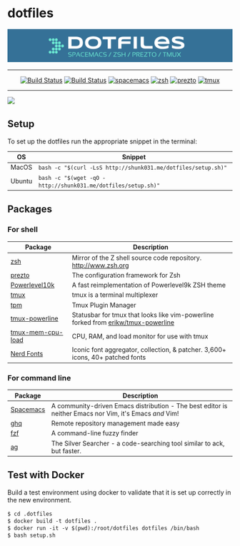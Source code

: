 # dotfiles

![](https://raw.githubusercontent.com/shunk031/dotfiles/master/.github/header.png)

---

<p align="center">
  <a href="https://github.com/shunk031/dotfiles/actions?query=workflow%3AUbuntu"><img src=https://github.com/shunk031/dotfiles/workflows/Ubuntu/badge.svg alt="Build Status"></a>
  <a href="https://github.com/shunk031/dotfiles/actions?query=workflow%3AMacOS"><img src=https://github.com/shunk031/dotfiles/workflows/MacOS/badge.svg alt="Build Status"></a>
  <a href="http://spacemacs.org/"><img src="https://cdn.rawgit.com/syl20bnr/spacemacs/442d025779da2f62fc86c2082703697714db6514/assets/spacemacs-badge.svg" alt="spacemacs"></a>
  <a href="https://github.com/zsh-users/zsh"><img src="https://img.shields.io/badge/built%20with-zsh-black.svg" alt="zsh"></a>
  <a href="https://github.com/sorin-ionescu/prezto"><img src="https://img.shields.io/badge/built%20with-prezto-orange.svg" alt="prezto"></a>
  <a href="https://github.com/tmux/tmux"><img src="https://img.shields.io/badge/built%20with-tmux-green.svg" alt="tmux"></a>
</p>

---

![](https://raw.githubusercontent.com/shunk031/dotfiles/master/.github/mac.png)

## Setup

To set up the dotfiles run the appropriate snippet in the terminal:

| OS     | Snippet                                                        |
|--------|----------------------------------------------------------------|
| MacOS  | `bash -c "$(curl -LsS http://shunk031.me/dotfiles/setup.sh)"`  |
| Ubuntu | `bash -c "$(wget -qO - http://shunk031.me/dotfiles/setup.sh)"` |

## Packages

### For shell

| Package                                                      | Description                                                      |
|--------------------------------------------------------------|------------------------------------------------------------------|
| [zsh](https://github.com/zsh-users/zsh)                      | Mirror of the Z shell source code repository. http://www.zsh.org |
| [prezto](https://github.com/sorin-ionescu/prezto)            | The configuration framework for Zsh                              |
| [Powerlevel10k](https://github.com/romkatv/powerlevel10k)    | A fast reimplementation of Powerlevel9k ZSH theme                |
| [tmux](https://github.com/tmux/tmux)                         | tmux is a terminal multiplexer                                   |
| [tpm](https://github.com/tmux-plugins/tpm)                   | Tmux Plugin Manager                                              |
| [tmux-powerline](https://github.com/shunk031/tmux-powerline) | Statusbar for tmux that looks like vim-powerline forked from [erikw/tmux-powerline](https://github.com/erikw/tmux-powerline)
| [tmux-mem-cpu-load](https://github.com/thewtex/tmux-mem-cpu-load) | CPU, RAM, and load monitor for use with tmux |
| [Nerd Fonts](https://github.com/ryanoasis/nerd-fonts)        | Iconic font aggregator, collection, & patcher. 3,600+ icons, 40+ patched fonts |

### For command line

| Package                                | Description                            |
|----------------------------------------|----------------------------------------|
| [Spacemacs](https://github.com/syl20bnr/spacemacs) | A community-driven Emacs distribution - The best editor is neither Emacs nor Vim, it's Emacs *and* Vim! |
| [ghq](https://github.com/motemen/ghq)  | Remote repository management made easy |
| [fzf](https://github.com/junegunn/fzf) | A command-line fuzzy finder            |
| [ag](https://github.com/ggreer/the_silver_searcher) | The Silver Searcher - a code-searching tool similar to ack, but faster. |

## Test with Docker

Build a test environment using docker to validate that it is set up correctly in the new environment.

```shell
$ cd .dotfiles
$ docker build -t dotfiles .
$ docker run -it -v $(pwd):/root/dotfiles dotfiles /bin/bash
$ bash setup.sh
```
